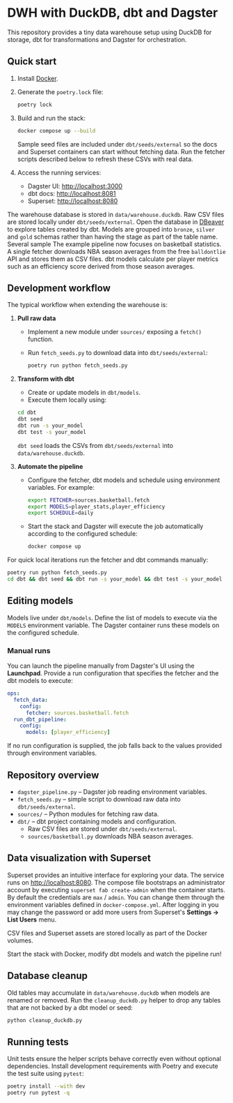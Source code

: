 # DWH with DuckDB, dbt and Dagster

This repository provides a tiny data warehouse setup using DuckDB for storage,
dbt for transformations and Dagster for orchestration.

## Quick start

1. Install [Docker](https://docs.docker.com/get-docker/).
2. Generate the `poetry.lock` file:

   ```bash
   poetry lock
   ```

3. Build and run the stack:


   ```bash
   docker compose up --build
   ```

   Sample seed files are included under `dbt/seeds/external` so the docs and
   Superset containers can start without fetching data. Run the fetcher scripts
   described below to refresh these CSVs with real data.

4. Access the running services:

   - Dagster UI: <http://localhost:3000>
   - dbt docs: <http://localhost:8081>
   - Superset: <http://localhost:8080>

The warehouse database is stored in `data/warehouse.duckdb`. Raw CSV files are
stored locally under `dbt/seeds/external`. Open the database in
[DBeaver](https://dbeaver.io/) to explore tables created by dbt. Models are
grouped into `bronze`, `silver` and `gold` schemas rather than having the stage
as part of the table name. Several sample
The example pipeline now focuses on basketball statistics. A single fetcher
downloads NBA season averages from the free `balldontlie` API and stores them
as CSV files. dbt models calculate per player metrics such as an efficiency
score derived from those season averages.

## Development workflow

The typical workflow when extending the warehouse is:

1. **Pull raw data**
   - Implement a new module under `sources/` exposing a `fetch()` function.
   - Run `fetch_seeds.py` to download data into `dbt/seeds/external`:

     ```bash
     poetry run python fetch_seeds.py
     ```

2. **Transform with dbt**
   - Create or update models in `dbt/models`.
   - Execute them locally using:

    ```bash
    cd dbt
    dbt seed
    dbt run -s your_model
    dbt test -s your_model
    ```

   ``dbt seed`` loads the CSVs from ``dbt/seeds/external`` into ``data/warehouse.duckdb``.

3. **Automate the pipeline**
   - Configure the fetcher, dbt models and schedule using environment
     variables. For example:

     ```bash
     export FETCHER=sources.basketball.fetch
     export MODELS=player_stats,player_efficiency
     export SCHEDULE=daily
     ```

   - Start the stack and Dagster will execute the job automatically according
     to the configured schedule:

     ```bash
     docker compose up
     ```

For quick local iterations run the fetcher and dbt commands manually:

```bash
poetry run python fetch_seeds.py
cd dbt && dbt seed && dbt run -s your_model && dbt test -s your_model
```

## Editing models

Models live under `dbt/models`. Define the list of models to execute via the
`MODELS` environment variable. The Dagster container runs these models on the
configured schedule.

### Manual runs

You can launch the pipeline manually from Dagster's UI using the **Launchpad**.
Provide a run configuration that specifies the fetcher and the dbt models to execute:

```yaml
ops:
  fetch_data:
    config:
      fetcher: sources.basketball.fetch
  run_dbt_pipeline:
    config:
      models: [player_efficiency]
```

If no run configuration is supplied, the job falls back to the values provided
through environment variables.

## Repository overview

- `dagster_pipeline.py` – Dagster job reading environment variables.
- `fetch_seeds.py` – simple script to download raw data into `dbt/seeds/external`.
- `sources/` – Python modules for fetching raw data.
- `dbt/` – dbt project containing models and configuration.
  - Raw CSV files are stored under `dbt/seeds/external`.
  - `sources/basketball.py` downloads NBA season averages.

## Data visualization with Superset

Superset provides an intuitive interface for exploring your data. The service
runs on <http://localhost:8080>. The compose file bootstraps an administrator
account by executing ``superset fab create-admin`` when the container starts.
By default the credentials are ``max`` / ``admin``. You can change them through
the environment variables defined in ``docker-compose.yml``. After logging in
you may change the password or add more users from Superset's
**Settings → List Users** menu.

CSV files and Superset assets are stored locally as part of the Docker volumes.


Start the stack with Docker, modify dbt models and watch the pipeline run!

## Database cleanup

Old tables may accumulate in `data/warehouse.duckdb` when models are renamed or removed.
Run the `cleanup_duckdb.py` helper to drop any tables that are not backed by a
dbt model or seed:

```bash
python cleanup_duckdb.py
```

## Running tests

Unit tests ensure the helper scripts behave correctly even without optional
dependencies. Install development requirements with Poetry and execute the test
suite using `pytest`:

```bash
poetry install --with dev
poetry run pytest -q
```
